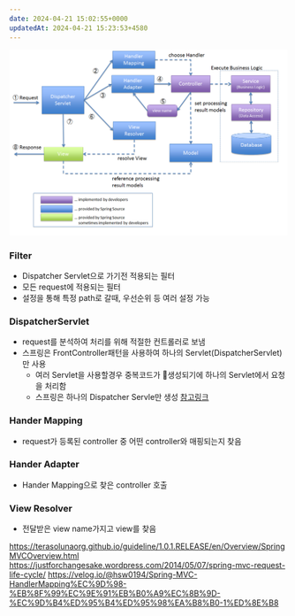```yaml
---
date: 2024-04-21 15:02:55+0000
updatedAt: 2024-04-21 15:23:53+4580
---
```

![center|600](real-resource-image/Pasted%20image%2020231125233607.png)

### Filter
- Dispatcher Servlet으로 가기전 적용되는 필터
- 모든 request에 적용되는 필터
- 설정을 통해 특정 path로 갈때, 우선순위 등 여러 설정 가능
### DispatcherServlet
- request를 분석하여 처리를 위해 적절한 컨트롤러로 보냄
- 스프링은 FrontController패턴을 사용하여 하나의 Servlet(DispatcherServlet)만 사용
	- 여러 Servlet을 사용할경우 중복코드가 생성되기에 하나의 Servlet에서 요청을 처리함
	- 스프링은 하나의 Dispatcher Servle만 생성 [참고링크](https://stackoverflow.com/questions/23049736/working-with-multiple-dispatcher-servlets-in-a-spring-application)
### Hander Mapping
- request가 등록된 controller 중 어떤 controller와 매핑되는지 찾음
### Hander Adapter
- Hander Mapping으로 찾은 controller 호출
### View Resolver
- 전달받은 view name가지고 view를 찾음



https://terasolunaorg.github.io/guideline/1.0.1.RELEASE/en/Overview/SpringMVCOverview.html
https://justforchangesake.wordpress.com/2014/05/07/spring-mvc-request-life-cycle/
https://velog.io/@hsw0194/Spring-MVC-HandlerMapping%EC%9D%98-%EB%8F%99%EC%9E%91%EB%B0%A9%EC%8B%9D-%EC%9D%B4%ED%95%B4%ED%95%98%EA%B8%B0-1%ED%8E%B8